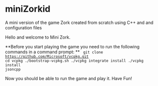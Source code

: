 # miniZorkid
A mini version of the game Zork created from scratch using C++ and and configuration files

Hello and welcome to Mini Zork.

**Before you start playing the game you need to run the following commands in a command prompt:
**
<code>
git clone https://github.com/Microsoft/vcpkg.git
cd vcpkg
./bootstrap-vcpkg.sh
./vcpkg integrate install
./vcpkg install jsoncpp
</code>

Now you should be able to run the game and play it. Have Fun!
